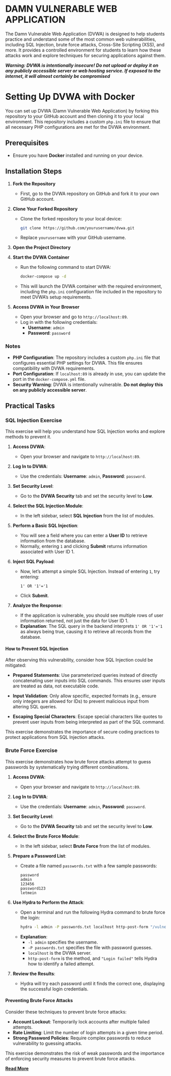 # DAMN VULNERABLE WEB APPLICATION 

The Damn Vulnerable Web Application (DVWA) is designed to help students practice and understand some of the most common web vulnerabilities, including SQL Injection, brute force attacks, Cross-Site Scripting (XSS), and more. It provides a controlled environment for students to learn how these attacks work and explore techniques for securing applications against them.

***Warning: DVWA is intentionally insecure! Do not upload or deploy it on any publicly accessible server or web hosting service. If exposed to the internet, it will almost certainly be compromised***

# Setting Up DVWA with Docker

You can set up DVWA (Damn Vulnerable Web Application) by forking this repository to your GitHub account and then cloning it to your local environment. This repository includes a custom `php.ini` file to ensure that all necessary PHP configurations are met for the DVWA environment.

## Prerequisites

- Ensure you have **Docker** installed and running on your device.

## Installation Steps

1. **Fork the Repository**
   - First, go to the DVWA repository on GitHub and fork it to your own GitHub account.

2. **Clone Your Forked Repository**
   - Clone the forked repository to your local device:
     ```bash
     git clone https://github.com/yourusername/dvwa.git
     ```
   - Replace `yourusername` with your GitHub username.

3. **Open the Project Directory**

4. **Start the DVWA Container**
   - Run the following command to start DVWA:
     ```bash
     docker-compose up -d
     ```
   - This will launch the DVWA container with the required environment, including the `php.ini` configuration file included in the repository to meet DVWA’s setup requirements.

5. **Access DVWA in Your Browser**
   - Open your browser and go to `http://localhost:89`.
   - Log in with the following credentials:
     - **Username**: `admin`
     - **Password**: `password`

### Notes

- **PHP Configuration**: The repository includes a custom `php.ini` file that configures essential PHP settings for DVWA. This file ensures compatibility with DVWA requirements.
- **Port Configuration**: If `localhost:89` is already in use, you can update the port in the `docker-compose.yml` file.
- **Security Warning**: DVWA is intentionally vulnerable. **Do not deploy this on any publicly accessible server**.




## Practical Tasks 

### SQL Injection Exercise

This exercise will help you understand how SQL Injection works and explore methods to prevent it.

1. **Access DVWA**:
   - Open your browser and navigate to `http://localhost:89`.

2. **Log In to DVWA**:
   - Use the credentials: **Username**: `admin`, **Password**: `password`.

3. **Set Security Level**:
   - Go to the **DVWA Security** tab and set the security level to **Low**.

4. **Select the SQL Injection Module**:
   - In the left sidebar, select **SQL Injection** from the list of modules.

5. **Perform a Basic SQL Injection**:
   - You will see a field where you can enter a **User ID** to retrieve information from the database.
   - Normally, entering `1` and clicking **Submit** returns information associated with User ID 1.

6. **Inject SQL Payload**:
   - Now, let’s attempt a simple SQL Injection. Instead of entering `1`, try entering:
     ```
     1' OR '1'='1
     ```
   - Click **Submit**.

7. **Analyze the Response**:
   - If the application is vulnerable, you should see multiple rows of user information returned, not just the data for User ID 1.
   - **Explanation**: The SQL query in the backend interprets `1' OR '1'='1` as always being true, causing it to retrieve all records from the database.

#### How to Prevent SQL Injection

After observing this vulnerability, consider how SQL Injection could be mitigated:

- **Prepared Statements**: Use parameterized queries instead of directly concatenating user inputs into SQL commands. This ensures user inputs are treated as data, not executable code.
  
- **Input Validation**: Only allow specific, expected formats (e.g., ensure only integers are allowed for IDs) to prevent malicious input from altering SQL queries.

- **Escaping Special Characters**: Escape special characters like quotes to prevent user inputs from being interpreted as part of the SQL command.

This exercise demonstrates the importance of secure coding practices to protect applications from SQL Injection attacks.


### Brute Force Exercise

This exercise demonstrates how brute force attacks attempt to guess passwords by systematically trying different combinations.

1. **Access DVWA**:
   - Open your browser and navigate to `http://localhost:89`.

2. **Log In to DVWA**:
   - Use the credentials: **Username**: `admin`, **Password**: `password`.

3. **Set Security Level**:
   - Go to the **DVWA Security** tab and set the security level to **Low**.

4. **Select the Brute Force Module**:
   - In the left sidebar, select **Brute Force** from the list of modules.

5. **Prepare a Password List**:
   - Create a file named `passwords.txt` with a few sample passwords:
     ```plaintext
     password
     admin
     123456
     password123
     letmein
     ```

6. **Use Hydra to Perform the Attack**:
   - Open a terminal and run the following Hydra command to brute force the login:
     ```bash
     hydra -l admin -P passwords.txt localhost http-post-form "/vulnerabilities/brute/:username=^USER^&password=^PASS^:Login failed"
     ```
   - **Explanation**:
     - `-l admin` specifies the username.
     - `-P passwords.txt` specifies the file with password guesses.
     - `localhost` is the DVWA server.
     - `http-post-form` is the method, and `"Login failed"` tells Hydra how to identify a failed attempt.

7. **Review the Results**:
   - Hydra will try each password until it finds the correct one, displaying the successful login credentials.

#### Preventing Brute Force Attacks

Consider these techniques to prevent brute force attacks:
- **Account Lockout**: Temporarily lock accounts after multiple failed attempts.
- **Rate Limiting**: Limit the number of login attempts in a given time period.
- **Strong Password Policies**: Require complex passwords to reduce vulnerability to guessing attacks.

This exercise demonstrates the risk of weak passwords and the importance of enforcing security measures to prevent brute force attacks.

[**Read More**](https://github.com/digininja/DVWA)
